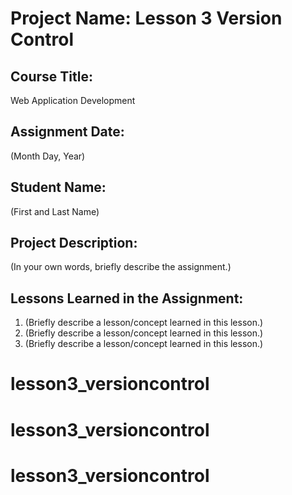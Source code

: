 # Project Name:  Lesson 3 Version Control


## Course Title:
Web Application Development

## Assignment Date:  
(Month Day, Year)

## Student Name:  
(First and Last Name)

## Project Description:
(In your own words, briefly describe the assignment.)

## Lessons Learned in the Assignment:
1. (Briefly describe a lesson/concept learned in this lesson.)
2. (Briefly describe a lesson/concept learned in this lesson.)
3. (Briefly describe a lesson/concept learned in this lesson.)

# lesson3_versioncontrol
# lesson3_versioncontrol
# lesson3_versioncontrol
